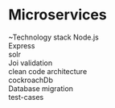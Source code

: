 # Microservices 
 ~Technology stack 
 Node.js <br>
 Express <br>
 solr <br>
 Joi validation <br> 
 clean code architecture <br>
 cockroachDb <br>
 Database migration <br>
 test-cases <br>
